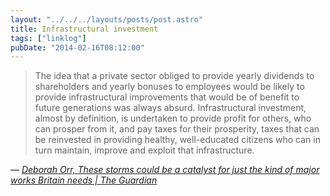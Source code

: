 ```yaml
---
layout: "../../../layouts/posts/post.astro"
title: Infrastructural investment
tags: ["linklog"]
pubDate: "2014-02-16T08:12:00"
---
```


> The idea that a private sector obliged to provide yearly dividends to shareholders and yearly bonuses to employees would be likely to provide infrastructural improvements that would be of benefit to future generations was always absurd. Infrastructural investment, almost by definition, is undertaken to provide profit for others, who can prosper from it, and pay taxes for their prosperity, taxes that can be reinvested in providing healthy, well-educated citizens who can in turn maintain, improve and exploit that infrastructure.

— <cite>[Deborah Orr, _These storms could be a catalyst for just the kind of major works Britain needs | The Guardian_](http://www.theguardian.com/commentisfree/2014/feb/14/storms-catalyst-for-major-works-britain-needs)</cite>
